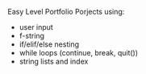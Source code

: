 Easy Level Portfolio Porjects using:
- user input
- f-string
- if/elif/else nesting
- while loops (continue, break, quit())
- string lists and index

